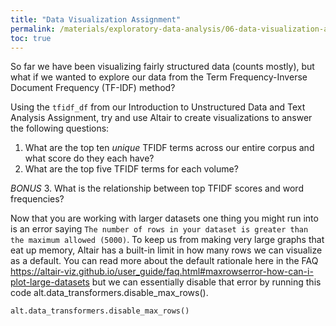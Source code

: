```yaml
---
title: "Data Visualization Assignment"
permalink: /materials/exploratory-data-analysis/06-data-visualization-assignment
toc: true
---
```


So far we have been visualizing fairly structured data (counts mostly), but what if we wanted to explore our data from the Term Frequency-Inverse Document Frequency (TF-IDF) method?

Using the `tfidf_df` from our Introduction to Unstructured Data and Text Analysis Assignment, try and use Altair to create visualizations to answer the following questions:

1. What are the top ten *unique* TFIDF terms across our entire corpus and what score do they each have? 
2. What are the top five TFIDF terms for each volume?

*BONUS*
3. What is the relationship between top TFIDF scores and word frequencies?


Now that you are working with larger datasets one thing you might run into is an error saying `The number of rows in your dataset is greater than the maximum allowed (5000)`. To keep us from making very large graphs that eat up memory, Altair has a built-in limit in how many rows we can visualize as a default. You can read more about the default rationale here in the FAQ <https://altair-viz.github.io/user_guide/faq.html#maxrowserror-how-can-i-plot-large-datasets> but we can essentially disable that error by running this code alt.data_transformers.disable_max_rows().

```python
alt.data_transformers.disable_max_rows()
